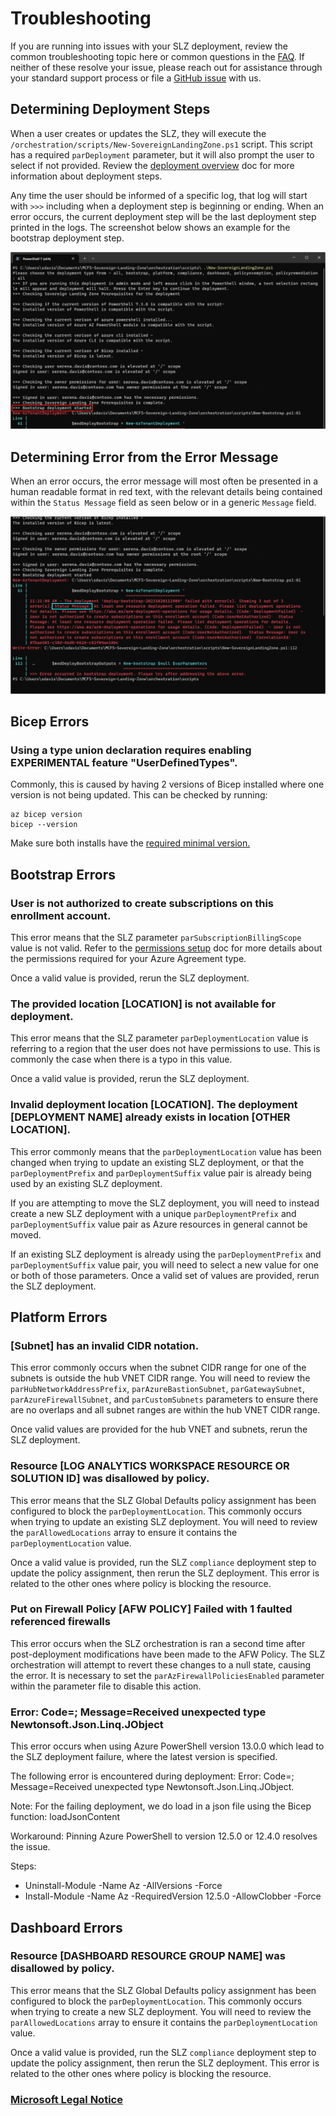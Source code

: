 # Troubleshooting

If you are running into issues with your SLZ deployment, review the common troubleshooting topic here or common questions in the [FAQ](./12-FAQ.md). If neither of these resolve your issue, please reach out for assistance through your standard support process or file a [GitHub issue](https://github.com/Azure/sovereign-landing-zone/issues) with us. 

## Determining Deployment Steps

When a user creates or updates the SLZ, they will execute the `/orchestration/scripts/New-SovereignLandingZone.ps1` script. This script has a required `parDeployment` parameter, but it will also prompt the user to select if not provided. Review the [deployment overview](./03-Deployment-Overview.md) doc for more information about deployment steps.
 
Any time the user should be informed of a specific log, that log will start with `>>>` including when a deployment step is beginning or ending. When an error occurs, the current deployment step will be the last deployment step printed in the logs. The screenshot below shows an example for the bootstrap deployment step.

![SLZ Deployment Step in Logs](images/determine-deployment-steps.png)

## Determining Error from the Error Message

When an error occurs, the error message will most often be presented in a human readable format in red text, with the relevant details being contained within the `Status Message` field as seen below or in a generic `Message` field.

![SLZ Error in Logs](images/determine-error-message.png)

## Bicep Errors

### Using a type union declaration requires enabling EXPERIMENTAL feature "UserDefinedTypes".

Commonly, this is caused by having 2 versions of Bicep installed where one version is not being updated. This can be checked by running:

```
az bicep version
bicep --version
```

Make sure both installs have the [required minimal version.](./05-Permissions-Tooling.md#tooling-required)

## Bootstrap Errors

### User is not authorized to create subscriptions on this enrollment account.

This error means that the SLZ parameter `parSubscriptionBillingScope` value is not valid. Refer to the [permissions setup](./05-Permissions-Tooling.md) doc for more details about the permissions required for your Azure Agreement type.

Once a valid value is provided, rerun the SLZ deployment.

### The provided location [LOCATION] is not available for deployment.

This error means that the SLZ parameter `parDeploymentLocation` value is referring to a region that the user does not have permissions to use. This is commonly the case when there is a typo in this value.

Once a valid value is provided, rerun the SLZ deployment.

### Invalid deployment location [LOCATION]. The deployment [DEPLOYMENT NAME] already exists in location [OTHER LOCATION].

This error commonly means that the `parDeploymentLocation` value has been changed when trying to update an existing SLZ deployment, or that the `parDeploymentPrefix` and `parDeploymentSuffix` value pair is already being used by an existing SLZ deployment.

If you are attempting to move the SLZ deployment, you will need to instead create a new SLZ deployment with a unique `parDeploymentPrefix` and `parDeploymentSuffix` value pair as Azure resources in general cannot be moved.

If an existing SLZ deployment is already using the `parDeploymentPrefix` and `parDeploymentSuffix` value pair, you will need to select a new value for one or both of those parameters. Once a valid set of values are provided, rerun the SLZ deployment.

## Platform Errors

### [Subnet] has an invalid CIDR notation.

This error commonly occurs when the subnet CIDR range for one of the subnets is outside the hub VNET CIDR range. You will need to review the `parHubNetworkAddressPrefix`, `parAzureBastionSubnet`, `parGatewaySubnet`, `parAzureFirewallSubnet`, and `parCustomSubnets` parameters to ensure there are no overlaps and all subnet ranges are within the hub VNET CIDR range.

Once valid values are provided for the hub VNET and subnets, rerun the SLZ deployment.

### Resource [LOG ANALYTICS WORKSPACE RESOURCE OR SOLUTION ID] was disallowed by policy.

This error means that the SLZ Global Defaults policy assignment has been configured to block the `parDeploymentLocation`. This commonly occurs when trying to update an existing SLZ deployment. You will need to review the `parAllowedLocations` array to ensure it contains the `parDeploymentLocation` value.

Once a valid value is provided, run the SLZ `compliance` deployment step to update the policy assignment, then rerun the SLZ deployment. This error is related to the other ones where policy is blocking the resource.

### Put on Firewall Policy [AFW POLICY] Failed with 1 faulted referenced firewalls

This error occurs when the SLZ orchestration is ran a second time after post-deployment modifications have been made to the AFW Policy. The SLZ orchestration will attempt to revert these changes to a null state, causing the error. It is necessary to set the `parAzFirewallPoliciesEnabled` parameter within the parameter file to disable this action.

### Error: Code=; Message=Received unexpected type Newtonsoft.Json.Linq.JObject

This error occurs when using Azure PowerShell version 13.0.0 which lead to the SLZ deployment failure, where the latest version is specified.

The following error is encountered during deployment:
Error: Code=; Message=Received unexpected type Newtonsoft.Json.Linq.JObject.

Note: For the failing deployment, we do load in a json file using the Bicep function: loadJsonContent

Workaround:
Pinning Azure PowerShell to version 12.5.0 or 12.4.0 resolves the issue.

Steps:

- Uninstall-Module -Name Az -AllVersions -Force
- Install-Module -Name Az -RequiredVersion 12.5.0 -AllowClobber -Force

## Dashboard Errors

### Resource [DASHBOARD RESOURCE GROUP NAME] was disallowed by policy.

This error means that the SLZ Global Defaults policy assignment has been configured to block the `parDeploymentLocation`. This commonly occurs when trying to create a new SLZ deployment. You will need to review the `parAllowedLocations` array to ensure it contains the `parDeploymentLocation` value.

Once a valid value is provided, run the SLZ `compliance` deployment step to update the policy assignment, then rerun the SLZ deployment. This error is related to the other ones where policy is blocking the resource.

### [Microsoft Legal Notice](./NOTICE.md)
